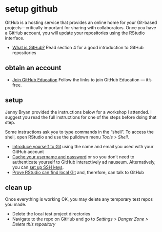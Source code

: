 
# setup github

GitHub is a hosting service that provides an online home for your
Git-based projects—critically important for sharing with collaborators.
Once you have a GitHub account, you will update your repositories using
the RStudio interface.

  - [What is GitHub?](../resources/readings/2017-Bryan-Version-control)
    Read section 4 for a good introduction to GitHub repositories

## obtain an account

  - [Join GitHub
    Education](http://happygitwithr.com/github-acct.html#free-private-repos)
    Follow the links to join GitHub Education — it’s free.

## setup

Jenny Bryan provided the instructions below for a workshop I attended. I
suggest you read the full instructions for one of the steps before doing
that step.

Some instructions ask you to type commands in the “shell”. To access the
shell, open RStudio and use the pulldown menu *Tools \> Shell*.

  - [Introduce yourself to
    Git](http://happygitwithr.com/hello-git.html#hello-git) using the
    name and email you used with your GitHub account
  - [Cache your username and
    password](http://happygitwithr.com/credential-caching.html#credential-caching)
    or so you don’t need to authenticate yourself to GitHub
    interactively ad nauseum. Alternatively, you can [set up SSH
    keys](http://happygitwithr.com/ssh-keys.html#ssh-keys).  
  - [Prove RStudio can find local
    Git](http://happygitwithr.com/rstudio-git-github.html#rstudio-git-github)
    and, therefore, can talk to GitHub

## clean up

Once everything is working OK, you may delete any temporary test repos
you made.

  - Delete the local test project directories
  - Navigate to the repo on GitHub and go to *Settings \> Danger Zone \>
    Delete this repository*
